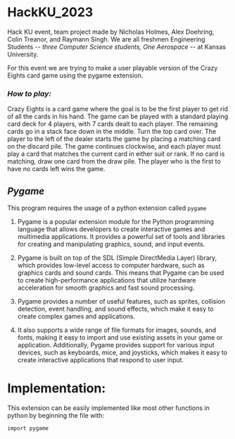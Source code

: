 # HackKU_2023
Hack KU event, team project made by Nicholas Holmes, Alex Doehring, Colin Treanor, and Raymann Singh.
We are all freshmen Engineering Students -- *three Computer Science students, One Aerospace* -- at Kansas University.

For this event we are trying to make a user playable version of the Crazy Eights card game using the pygame extension.

### <align center> *_How to play:_* ###
  Crazy Eights is a card game where the goal is to be the first player to get rid of all the cards in his hand. The game can be played with a standard playing card deck for 4 players, with 7 cards dealt to each player. The remaining cards go in a stack face down in the middle. Turn the top card over. The player to the left of the dealer starts the game by placing a matching card on the discard pile. The game continues clockwise, and each player must play a card that matches the current card in either suit or rank. If no card is matching, draw one card from the draw pile. The player who is the first to have no cards left wins the game. 

  ## _Pygame_ 
  This program requires the usage of a python extension called  `pygame` 
  
  1. Pygame is a popular extension module for the Python programming language that allows developers to create interactive games and multimedia applications. It provides a powerful set of tools and libraries for creating and manipulating graphics, sound, and input events.

  2. Pygame is built on top of the SDL (Simple DirectMedia Layer) library, which provides low-level access to computer hardware, such as graphics cards and sound cards. This means that Pygame can be used to create high-performance applications that utilize hardware acceleration for smooth graphics and fast sound processing.

  3. Pygame provides a number of useful features, such as sprites, collision detection, event handling, and sound effects, which make it easy to create complex games and applications.

  4. It also supports a wide range of file formats for images, sounds, and fonts, making it easy to import and use existing assets in your game or application. Additionally, Pygame provides support for various input devices, such as keyboards, mice, and joysticks, which makes it easy to create interactive applications that respond to user input.

  # Implementation:
  This extension can be easily implemented like most other functions in python by beginning the file with:
  
  ```bash
import pygame
```
